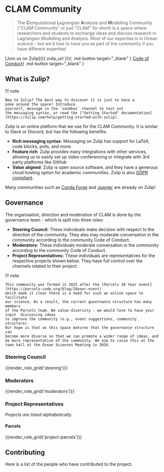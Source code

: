 # CLAM Community

> The **C**omputational **L**agrangian **A**nalysis and **M**odelling Community ("CLAM Community" or just "CLAM" for short) is a space where researchers and students to exchange ideas and discuss research in Lagrangian Modelling and Analysis. Most of our expertise is in Ocean science - but we'd love to have you as part of the community if you have different expertise!

[Join us on Zulip]({{ zulip_url }}){ .md-button target="\_blank" }
[Code of Conduct](./code-of-conduct.md){ .md-button target="\_blank" }


## What is Zulip?

!!! note
    
    New to Zulip? The best way to discover it is just to have a
    poke around the space! Introduce
    yourself, message in the `sandbox` channel to test out
    the messaging syntax, or read the ["Getting Started" documentation](https://zulip.com/help/getting-started-with-zulip).

Zulip is an online platform that we use for the CLAM Community. It is similar to Slack or Discord, but has the following benefits:

- **Rich messaging syntax**: Messaging on Zulip has support for LaTeX, code blocks, polls, and more.
- **Feature rich**: Zulip provides many integrations with other services, allowing us to easily set up video conferencing or integrate with 3rd party platforms like GitHub
- **Value aligned**: Zulip is open source software, and they have a generous cloud hosting option for academic communities. Zulip is also [GDPR compliant](https://zulip.com/help/gdpr-compliance).

Many communities such as [Conda Forge](https://conda-forge.zulipchat.com/) and [Jupyter](https://jupyter.zulipchat.com) are already on Zulip!



## Governance

The organisation, direction and moderation of CLAM is done by the governance team - which is split into three roles:

- **Steering Council:** These individuals make decision with respect to the direction of the community. They also may moderate conversation in the community according to the community Code of Conduct.
- **Moderators:** These individuals moderate conversation in the community according to the community Code of Conduct.
- **Project Representatives:** These individuals are representatives for the respective projects shown below. They have full control over the channels related to their project. 


!!! note

    This community was formed in 2025 after the [Parcels 10 Year event](https://parcels-code.org/blog/10year-event)
    which made it clear there is a need for such an online space to facilitate
    our science. As a result, the current governance structure has many members 
    of the Parcels team. We value diversity - we would love to have your input  discussing ideas
    to improve the community (e.g., event suggestions, community structure).
    Our hope is that as this space matures that the governance structure can
    become more diverse so that we can promote a wider range of ideas, and 
    be more representative of the community. We aim to raise this at the
    town hall at the Ocean Sciences Meeting in 2026.



### Steering Council

{{render_role_grid('steering')}}

### Moderators

{{render_role_grid('moderators')}}

### Project Representatives

_Projects are listed alphabetically._

#### Parcels

{{render_role_grid('project-parcels')}}


## Contributing

Here is a list of the people who have contributed to the project.

<!-- ALL-CONTRIBUTORS-LIST:START - Do not remove or modify this section -->
<!-- prettier-ignore-start -->
<!-- markdownlint-disable -->
<!-- markdownlint-restore -->
<!-- prettier-ignore-end -->
<!-- ALL-CONTRIBUTORS-LIST:END -->